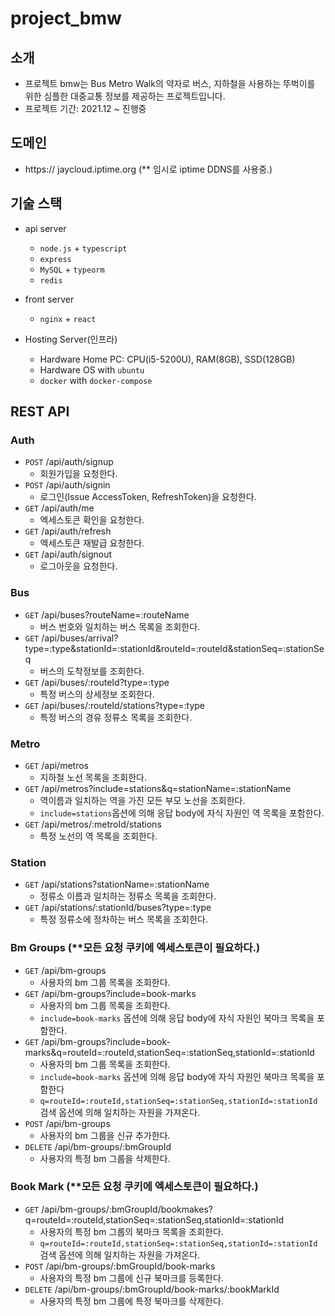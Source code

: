 # project_bmw

## 소개
- 프로젝트 bmw는 Bus Metro Walk의 약자로 버스, 지하철을 사용하는 뚜벅이를 위한 심플한 대중교통 정보를 제공하는 프로젝트입니다.
- 프로젝트 기간: 2021.12 ~ 진행중

## 도메인
- https:// jaycloud.iptime.org
(** 임시로 iptime DDNS를 사용중.)

## 기술 스택
- api server
  - <code>node.js</code> + <code>typescript</code>
  - <code>express</code>
  - <code>MySQL</code> + <code>typeorm</code>
  - <code>redis</code>
 
- front server
  - <code>nginx</code> + <code>react</code>
  
- Hosting Server(인프라)
  - Hardware Home PC: CPU(i5-5200U), RAM(8GB), SSD(128GB)
  - Hardware OS with <code>ubuntu</code>
  - <code>docker</code> with <code>docker-compose</code>
  
## REST API 
### Auth
- <code>POST</code> /api/auth/signup
  - 회원가입을 요청한다.
- <code>POST</code> /api/auth/signin
  - 로그인(Issue AccessToken, RefreshToken)을 요청한다.
- <code>GET</code> /api/auth/me
  - 엑세스토큰 확인을 요청한다.
- <code>GET</code> /api/auth/refresh
  - 엑세스토큰 재발급 요청한다.
- <code>GET</code> /api/auth/signout
  - 로그아웃을 요청한다.
 
### Bus
- <code>GET</code> /api/buses?routeName=:routeName
  - 버스 번호와 일치하는 버스 목록을 조회한다.
- <code>GET</code> /api/buses/arrival?type=:type&stationId=:stationId&routeId=:routeId&stationSeq=:stationSeq
  - 버스의 도착정보를 조회한다.
- <code>GET</code> /api/buses/:routeId?type=:type
  - 특정 버스의 상세정보 조회한다.
- <code>GET</code> /api/buses/:routeId/stations?type=:type
  - 특정 버스의 경유 정류소 목록을 조회한다.
  
### Metro
- <code>GET</code> /api/metros
  - 지하철 노선 목록을 조회한다.
- <code>GET</code> /api/metros?include=stations&q=stationName=:stationName
  - 역이름과 일치하는 역을 가진 모든 부모 노선을 조회한다.
  - <code>include=stations</code>옵션에 의해 응답 body에 자식 자원인 역 목록을 포함한다.
- <code>GET</code> /api/metros/:metroId/stations
  - 특정 노선의 역 목록을 조회한다.
   
### Station
- <code>GET</code> /api/stations?stationName=:stationName
  - 정류소 이름과 일치하는 정류소 목록을 조회한다.
- <code>GET</code> /api/stations/:stationId/buses?type=:type
  - 특정 정류소에 정차하는 버스 목록을 조회한다.

### Bm Groups (**모든 요청 쿠키에 엑세스토큰이 필요하다.)
- <code>GET</code> /api/bm-groups
  - 사용자의 bm 그룹 목록을 조회한다.
- <code>GET</code> /api/bm-groups?include=book-marks
  - 사용자의 bm 그룹 목록을 조회한다.
  - <code>include=book-marks</code> 옵션에 의해 응답 body에 자식 자원인 북마크 목록을 포함한다.
- <code>GET</code> /api/bm-groups?include=book-marks&q=routeId=:routeId,stationSeq=:stationSeq,stationId=:stationId
  - 사용자의 bm 그룹 목록을 조회한다.
  - <code>include=book-marks</code> 옵션에 의해 응답 body에 자식 자원인 북마크 목록을 포함한다
  - <code>q=routeId=:routeId,stationSeq=:stationSeq,stationId=:stationId</code> 검색 옵션에 의해 일치하는 자원을 가져온다.
- <code>POST</code> /api/bm-groups
  - 사용자의 bm 그룹을 신규 추가한다.
- <code>DELETE</code> /api/bm-groups/:bmGroupId
  - 사용자의 특정 bm 그룹을 삭제한다.
  
### Book Mark (**모든 요청 쿠키에 엑세스토큰이 필요하다.)
- <code>GET</code> /api/bm-groups/:bmGroupId/bookmakes?q=routeId=:routeId,stationSeq=:stationSeq,stationId=:stationId
  - 사용자의 특정 bm 그룹의 북마크 목록을 조회한다.
  - <code>q=routeId=:routeId,stationSeq=:stationSeq,stationId=:stationId</code> 검색 옵션에 의해 일치하는 자원을 가져온다.
- <code>POST</code> /api/bm-groups/:bmGroupId/book-marks
  - 사용자의 특정 bm 그룹에 신규 북마크를 등록한다.
- <code>DELETE</code> /api/bm-groups/:bmGroupId/book-marks/:bookMarkId
  - 사용자의 특정 bm 그룹에 특정 북마크를 삭제한다.
 
